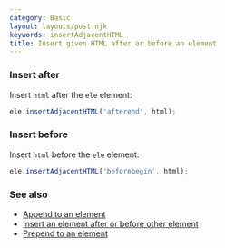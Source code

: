 ```yaml
---
category: Basic
layout: layouts/post.njk
keywords: insertAdjacentHTML
title: Insert given HTML after or before an element
---
```


### Insert after

Insert `html` after the `ele` element:

```js
ele.insertAdjacentHTML('afterend', html);
```

### Insert before

Insert `html` before the `ele` element:

```js
ele.insertAdjacentHTML('beforebegin', html);
```

### See also

-   [Append to an element](/append-to-an-element)
-   [Insert an element after or before other element](/insert-an-element-after-or-before-other-element)
-   [Prepend to an element](/prepend-to-an-element)
